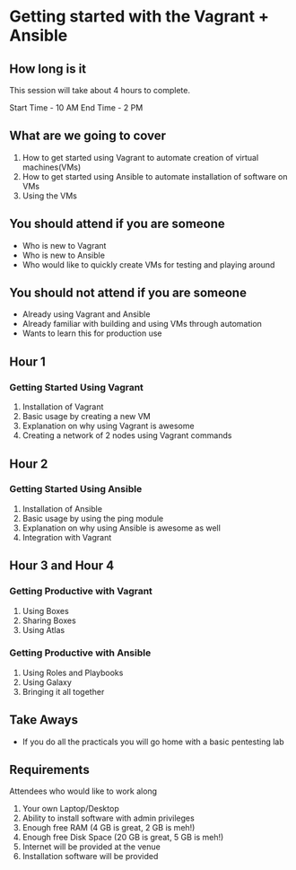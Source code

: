 # Getting started with the Vagrant + Ansible 

## How long is it
This session will take about 4 hours to complete.

Start Time - 10 AM 
End Time - 2 PM 

## What are we going to cover
1. How to get started using Vagrant to automate creation of virtual machines(VMs)
2. How to get started using Ansible to automate installation of software on VMs
3. Using the VMs 

## You should attend if you are someone 
- Who is new to Vagrant
- Who is new to Ansible
- Who would like to quickly create VMs for testing and playing around

## You should not attend if you are someone 
- Already using Vagrant and Ansible 
- Already familiar with building and using VMs through automation
- Wants to learn this for production use 

## Hour 1 

### Getting Started Using Vagrant 
1. Installation of Vagrant
2. Basic usage by creating a new VM 
3. Explanation on why using Vagrant is awesome 
4. Creating a network of 2 nodes using Vagrant commands 


## Hour 2

### Getting Started Using Ansible 
1. Installation of Ansible 
2. Basic usage by using the ping module
3. Explanation on why using Ansible is awesome as well
4. Integration with Vagrant 

## Hour 3 and Hour 4

### Getting Productive with Vagrant 
1. Using Boxes
2. Sharing Boxes
3. Using Atlas 

### Getting Productive with Ansible 
1. Using Roles and Playbooks 
2. Using Galaxy 
3. Bringing it all together 

## Take Aways
- If you do all the practicals you will go home with a basic pentesting lab

## Requirements
Attendees who would like to work along
1. Your own Laptop/Desktop
2. Ability to install software with admin privileges
3. Enough free RAM (4 GB is great, 2 GB is meh!)
4. Enough free Disk Space (20 GB is great, 5 GB is meh!)
5. Internet will be provided at the venue 
6. Installation software will be provided 